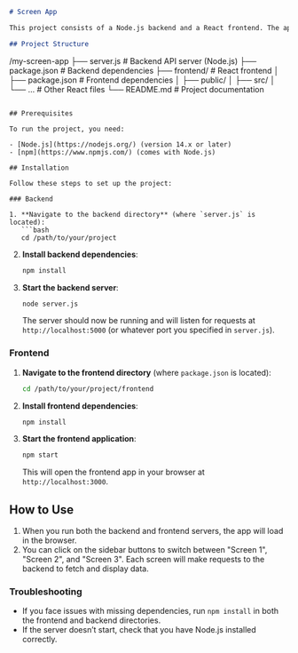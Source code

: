 ```markdown
# Screen App

This project consists of a Node.js backend and a React frontend. The app has three screens, and the user can switch between them. Each screen fetches data from the backend.

## Project Structure

```
/my-screen-app
├── server.js           # Backend API server (Node.js)
├── package.json        # Backend dependencies
├── frontend/           # React frontend
│   ├── package.json    # Frontend dependencies
│   ├── public/
│   ├── src/
│   └── ...             # Other React files
└── README.md           # Project documentation
```

## Prerequisites

To run the project, you need:

- [Node.js](https://nodejs.org/) (version 14.x or later)
- [npm](https://www.npmjs.com/) (comes with Node.js)

## Installation

Follow these steps to set up the project:

### Backend

1. **Navigate to the backend directory** (where `server.js` is located):
   ```bash
   cd /path/to/your/project
   ```

2. **Install backend dependencies**:
   ```bash
   npm install
   ```

3. **Start the backend server**:
   ```bash
   node server.js
   ```

   The server should now be running and will listen for requests at `http://localhost:5000` (or whatever port you specified in `server.js`).

### Frontend

1. **Navigate to the frontend directory** (where `package.json` is located):
   ```bash
   cd /path/to/your/project/frontend
   ```

2. **Install frontend dependencies**:
   ```bash
   npm install
   ```

3. **Start the frontend application**:
   ```bash
   npm start
   ```

   This will open the frontend app in your browser at `http://localhost:3000`.

## How to Use

1. When you run both the backend and frontend servers, the app will load in the browser.
2. You can click on the sidebar buttons to switch between "Screen 1", "Screen 2", and "Screen 3". Each screen will make requests to the backend to fetch and display data.

### Troubleshooting

- If you face issues with missing dependencies, run `npm install` in both the frontend and backend directories.
- If the server doesn’t start, check that you have Node.js installed correctly.
